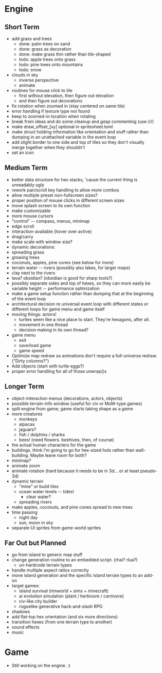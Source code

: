 Engine
======

Short Term
----------

- add grass and trees
  - done: palm trees on sand
  - done: grass as decoration
  - done: make grass thin rather than tile-shaped
  - todo: apple trees onto grass
  - todo: pine trees onto mountains
  - todo: snow
- clouds in sky
  - inverse perspective
  - animate
- routines for mouse click to tile
  - first without elevation, then figure out elevation
  - and then figure out decorations
- fix rotation when zoomed in (stay centered on same tile)
- error handling if texture type not found
- keep to zoomed-in location when rotating
- break from ideas and do some cleanup and *gasp* commenting (use ///)
- make draw_offset_[xy] optional in spritesheet.toml
- make struct holding information like orientation and stuff
  rather than dumping in an unattached variable in the event
  loop
- add slight border to one side and top of tiles so they don't visually
    merge together when they shouldn't
- set an icon

Medium Term
-----------
- better data structure for hex stacks, 'cause the current thing is
   unreadably ugly
- rework pan/scroll key handling to allow more combos
- allow multiple preset non-fullscreen sizes?
- proper position of mouse clicks in different screen sizes
- move splash screen to its own function
 - make customizable
- more mouse cursors
 - "control" -- compass, menus, minimap
 - edge scroll
 - interaction-available (hover over active)
 - drag/carry
 - make scale with window size?
- dynamic decorations:
 - spreading grass
 - growing trees
 - coconuts, apples, pine cones (see below for more)
- terrain water -- rivers (possibly also lakes, for larger maps)
- clay next to the rivers
- lava? obsidian? (obsidian is good for sharp tools?)
- possibly separate sides and top of hexes, so they can more easily be
  variable height -- performance optimization
- make a game setup function rather than dumping that at the beginning
    of the event loop
- architectural decision re universal event loop with different states
  _or_ different loops for game menu and game itself
- moving things: actors!
  - turtles seem like a nice place to start.
    They're hexagons, after all.
  - movement in one thread
  - decision making in its own thread?
- game menu
  - exit
  - save/load game
  - game speed
- Optimize map redraw so animations don't require a full-universe
  redraw. ("Dirty columns?")
- Add objects (start with turtle eggs?)
- proper error handling for all of those unwrap()s

Longer Term
-----------
- object-interaction menus (decorations, actors, objects)
- possible terrain-info window (useful for civ or MoM-type games)
- split engine from game; game starts taking shape as a _game_
- more creatures
  - monkeys
  - alpacas 
  - jaguars?
  - fish / dolphins / sharks
  - bees! (need flowers. beehives, then, of course)
- the actual human characters for the game
- buildings. think I'm going to go for hex-sized huts rather than
   wall-building. Maybe leave room for both?
- minimap?
- animate zoom
- animate rotation (hard because it needs to be in 3d... or at least
   pseudo-3d)
- dynamic terrain
  - "mine" or build tiles
  - ocean water levels -- tides!
    - clear water?
  - spreading rivers
- make apples, coconuts, and pine cones spread to new trees
- time passing
  - night day
  - sun, moon in sky
- separate UI sprites from game-world sprites

Far Out but Planned
-------------------
- go from island to generic map stuff
- change generation routine to an embedded script. (rhai? rlua?)
  - un-hardcode terrain types
- handle multiple aspect ratios correctly
- move island generation and the specific island terrain types
   to an add-on
- target games:
  - island survival (rimworld + sims + minecraft)
  - ai evolution simulation (plant / herbivore / carnivore)
  - civ-like city builder
  - roguelike generative hack-and-slash RPG
- shadows
- add flat-top hex orientation (and six more directions)
- transition hexes (from one terrain type to another)
- sound effects
- music

Game
====
- Still working on the engine. :)

